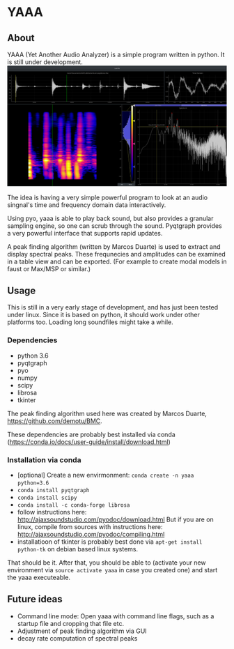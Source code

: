 # YAAA

## About
YAAA (Yet Another Audio Analyzer) is a simple program written in python. It is still under development.
![interface screen shot](./img/main.png)

The idea is having a very simple powerful program to look at an audio singnal's time and frequency domain data interactively.


Using pyo, yaaa is able to play back sound, but also provides a granular sampling engine, so one can scrub through the sound. Pyqtgraph provides a very powerful interface that supports rapid updates.

A peak finding algorithm (written by Marcos Duarte) is used to extract and display spectral peaks. These frequnecies and amplitudes can be examined in a table view and can be exported. (For example to create modal models in faust or Max/MSP or similar.)

## Usage
This is still in a very early stage of development, and has just been tested under linux. Since it is based on python, it should work under other platforms too.
Loading long soundfiles might take a while.


### Dependencies
- python 3.6
- pyqtgraph
- pyo
- numpy
- scipy
- librosa
- tkinter

The peak finding algorithm used here was created by Marcos Duarte, https://github.com/demotu/BMC.

These dependencies are probably best installed via conda (https://conda.io/docs/user-guide/install/download.html)

### Installation via conda
- [optional] Create a new envirmonment: ```conda create -n yaaa python=3.6```
- ```conda install pyqtgraph```
- ```conda install scipy```
- ```conda install -c conda-forge librosa```
- follow instructions here: 
    http://ajaxsoundstudio.com/pyodoc/download.html
    But if you are on linux, compile from sources with instructions here:
    http://ajaxsoundstudio.com/pyodoc/compiling.html
- installatioon of tkinter is probably best done via ```apt-get install python-tk``` on debian based linux systems.

That should be it. After that, you should be able to
(activate your new environment via ```source activate yaaa``` in case you created one)
and start the yaaa executeable. 

## Future ideas
- Command line mode: Open yaaa with command line flags, such as a startup file and cropping that file etc.
- Adjustment of peak finding algorithm via GUI
- decay rate computation of spectral peaks
